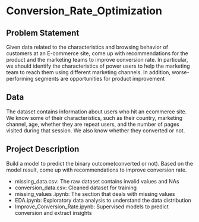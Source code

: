 # Conversion_Rate_Optimization

## Problem Statement
Given data related to the characteristics and browsing behavior of customers at an E-commerce site, come up with recommendations for the product and the marketing teams to improve conversion rate. In particular, we should identify the characteristics of power users to help the marketing team to reach them using different marketing channels. In addition, worse-performing segments are opportunities for product improvement
## Data
The dataset contains information about users who hit an ecommerce site. We know some of their characteristics, such as their country, marketing channel, age, whether they are repeat users, and the number of pages visited during that session. We also know whether they converted or not.

## Project Description 
Build a model to predict the binary outcome(converted or not). Based on the model result, come up with recommendations to improve conversion rate.

- missing_data.csv: The raw dataset contains invalid values and NAs
- conversion_data.csv: Cleaned dataset for training 
- missing_values .ipynb: The section that deals with missing values 
- EDA.ipynb: Exploratory data analysis to understand the data distribution
- Improve_Conversion_Rate.ipynb: Supervised models to predict conversion and extract insights 

